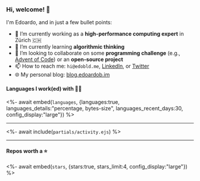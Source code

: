 ### Hi, welcome! 👋 

I'm Edoardo, and in just a few bullet points:

- 🔭 I’m currently working as a **high-performance computing expert** in Zürich 🇨🇭
- 🌱 I’m currently learning **algorithmic thinking**
- 👯 I’m looking to collaborate on some **programming challenge** (e.g., [Advent of Code](https://github.com/edoardob90/aoc2022)) or an **open-source project**
- 📫 How to reach me: `hi@edobld.me`, [LinkedIn](https://linkedin.com/in/edobld), or [Twitter](https://twitter.com/edobld)
- 🌐 My personal blog: [blog.edoardob.im](https://blog.edoardob.im)

#### Languages I work(ed) with 👨‍💻

<%- await embed(`languages`, {languages:true, languages_details:"percentage, bytes-size", languages_recent_days:30, config_display:"large"}) %>

---

<%- await include(`partials/activity.ejs`) %>

---

#### Repos worth a ⭐

<%- await embed(`stars`, {stars:true, stars_limit:4, config_display:"large"}) %>

<!--
- ⚡ Fun fact: ...
- 🤔 I’m looking for help with ...
- 💬 Ask me about ...
-->
